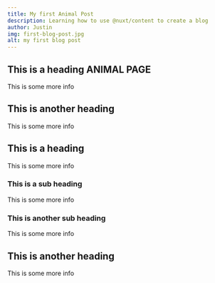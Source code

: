```yaml
---
title: My first Animal Post
description: Learning how to use @nuxt/content to create a blog
author: Justin 
img: first-blog-post.jpg
alt: my first blog post
---
```


## This is a heading ANIMAL PAGE

This is some more info

## This is another heading

This is some more info

## This is a heading

This is some more info

### This is a sub heading

This is some more info

### This is another sub heading

This is some more info

## This is another heading

This is some more info